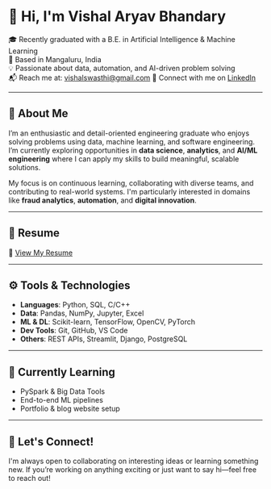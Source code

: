 # 👋 Hi, I'm Vishal Aryav Bhandary

🎓 Recently graduated with a B.E. in Artificial Intelligence & Machine Learning  
📍 Based in Mangaluru, India  
💡 Passionate about data, automation, and AI-driven problem solving  
📬 Reach me at: [vishalswasthi@gmail.com](mailto:vishalswasthi@gmail.com)
🔗 Connect with me on [LinkedIn](https://www.linkedin.com/in/vishal-aryav-bhandary)

---

## 💼 About Me

I’m an enthusiastic and detail-oriented engineering graduate who enjoys solving problems using data, machine learning, and software engineering. I’m currently exploring opportunities in **data science**, **analytics**, and **AI/ML engineering** where I can apply my skills to build meaningful, scalable solutions.

My focus is on continuous learning, collaborating with diverse teams, and contributing to real-world systems. I'm particularly interested in domains like **fraud analytics**, **automation**, and **digital innovation**.

---

## 📄 Resume

📌 [View My Resume]([https://drive.google.com/file/d/1eSAMPLE_RESUME_LINK/view?usp=sharing](https://drive.google.com/file/d/1sQjesQk-pOPyWStlVEsHZsAMXOkhs3MM/view?usp=drive_link))

---

## ⚙️ Tools & Technologies

- **Languages**: Python, SQL, C/C++
- **Data**: Pandas, NumPy, Jupyter, Excel
- **ML & DL**: Scikit-learn, TensorFlow, OpenCV, PyTorch
- **Dev Tools**: Git, GitHub, VS Code
- **Others**: REST APIs, Streamlit, Django, PostgreSQL

---

## 🌱 Currently Learning

- PySpark & Big Data Tools  
- End-to-end ML pipelines  
- Portfolio & blog website setup  

---

## 🤝 Let's Connect!

I'm always open to collaborating on interesting ideas or learning something new. If you’re working on anything exciting or just want to say hi—feel free to reach out!

